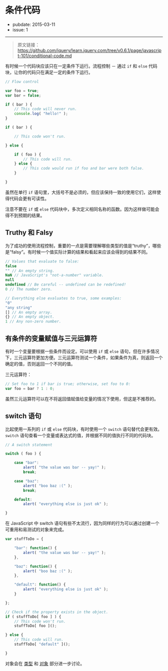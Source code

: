 # 条件代码

- pubdate: 2015-03-11
- issue: 1

------

> 原文链接：https://github.com/jquery/learn.jquery.com/tree/v0.6.1/page/javascript-101/conditional-code.md

有时候一个代码块应该只在一定条件下运行。流程控制 － 通过 `if` 和 `else` 代码块，让你的代码只在满足一定的条件下运行。

```javascript
// Flow control

var foo = true;
var bar = false;

if ( bar ) {
	// This code will never run.
	console.log( "hello!" );
}

if ( bar ) {

	// This code won't run.

} else {

	if ( foo ) {
		// This code will run.
	} else {
		// This code would run if foo and bar were both false.
	}

}
```
虽然在单行 `if` 语句里，大括号不是必须的，但应该保持一致的使用它们，这样使得代码会更有可读性。

注意不要在 `if` 或 `else` 代码块中，多次定义相同名称的函数。因为这样做可能会得不到预期的结果。

## Truthy 和 Falsy

为了成功的使用流程控制，重要的一点是需要理解哪些类型的值是“truthy”，哪些是“falsy”。有时候一个值实际计算的结果和看起来应该会得到的结果不同。

```javascript
// Values that evaluate to false:
false
"" // An empty string.
NaN // JavaScript's "not-a-number" variable.
null
undefined // Be careful -- undefined can be redefined!
0 // The number zero.
```

```javascript
// Everything else evaluates to true, some examples:
"0"
"any string"
[] // An empty array.
{} // An empty object.
1 // Any non-zero number.
```

## 有条件的变量赋值与三元运算符

有时一个变量要根据一些条件而设定。可以使用 `if` 或 `else` 语句，但在许多情况下，三元运算符更加方便。三元运算符测试一个条件，如果条件为真，则返回一个确定的值，否则返回一个不同的值。

三元运算符：

```javascript
// Set foo to 1 if bar is true; otherwise, set foo to 0:
var foo = bar ? 1 : 0;
```

虽然三元运算符可以在不将返回值赋值给变量的情况下使用，但这是不推荐的。

## switch 语句

比起使用一系列的 `if` 或 `else` 代码块，有时使用一个 `switch` 语句替代会更有效。`switch` 语句查看一个变量或表达式的值，并根据不同的值执行不同的代码块。

```javascript
// A switch statement

switch ( foo ) {

	case "bar":
		alert( "the value was bar -- yay!" );
		break;

	case "baz":
		alert( "boo baz :(" );
		break;

	default:
		alert( "everything else is just ok" );

}
```

在 JavaScript 中 switch 语句有些不太流行，因为同样的行为可以通过创建一个可重用和易测试的对象来完成。

```javascript
var stuffToDo = {

	"bar": function() {
		alert( "the value was bar -- yay!" );
	},

	"baz": function() {
		alert( "boo baz :(" );
	},

	"default": function() {
		alert( "everything else is just ok" );
	}

};

// Check if the property exists in the object.
if ( stuffToDo[ foo ] ) {
	// This code won't run.
	stuffToDo[ foo ]();

} else {
	// This code will run.
	stuffToDo[ "default" ]();

}
```

对象会在 [类型](/javascript-101/types.html) 和 [对象](/javascript-101/objects.html) 部分进一步讨论。

